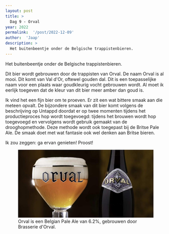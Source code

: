 ```yaml
---
layout: post
title: >
  Dag 9 - Orval
year: 2022
permalink:  '/post/2022-12-09'
author:  'Jaap'
description: >
  Het buitenbeentje onder de Belgische trappistenbieren.
---
```

<p class='intro'><span class='dropcap'>H</span>et buitenbeentje onder de Belgische trappistenbieren.</p>

Dit bier wordt gebrouwen door de trappisten van Orval. De naam Orval is al mooi. Dit komt van Val d'Or, oftewel gouden dal. Dit is een toepasselijke naam voor een plaats waar goudkleurig vocht gebrouwen wordt. Al moet ik eerlijk toegeven dat de kleur van dit bier meer amber dan goud is.

Ik vind het een fijn bier om te proeven. Er zit een wat bittere smaak aan die meteen opvalt. De bijzondere smaak van dit bier komt volgens de beschrijving op Untappd doordat er op twee momenten tijdens het productieproces hop wordt toegevoegd: tijdens het brouwen wordt hop toegevoegd en vervolgens wordt gebruik gemaakt van de drooghopmethode. Deze methode wordt ook toegepast bij de Britse Pale Ale. De smaak doet met wat fantasie ook wel denken aan Britse bieren. 

Ik zou zeggen: ga ervan genieten! Proost!

<figure><img src='/assets/img/beer_2022-12-09.jpg' alt=''/> <figcaption>Orval is een Belgian Pale Ale van 6.2%, gebrouwen door Brasserie d'Orval.</figcaption></figure>
